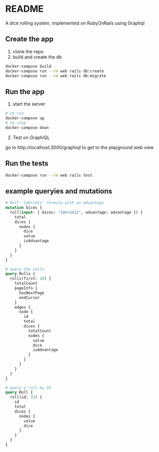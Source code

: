 # README

A dice rolling system, implemented on RubyOnRails using Graphql

## Create the app

1. clone the repo
2. build and create the db

```sh
docker-compose build
docker-compose run --rm web rails db:create
docker-compose run --rm web rails db:migrate
```

## Run the app

1. start the server

```sh
# to run
docker-compose up
# to stop
docker-compose down
```
2. Test on GraphiQL

go to http://localhost:3000/graphiql to get to the playground web view

## Run the tests

```sh
docker-compose run --rm web rails test
```

## example queryies and mutations

```graphql
# Roll '2d6+1d12' formula with an advantage
mutation Dices {
  roll(input: { dices: "2de+1d12", advantage: advantage }) {
    total
    dices {
      nodes {
        dice
        value
        isAdvantage
      }
    }
  }
}

# query the rolls
query Rolls {
  rolls(first: 10) {
    totalCount
    pageInfo {
      hasNextPage
      endCursor
    }
    edges {
      node {
        id
        total
        dices {
          totalCount
          nodes {
            value
            dice
            isAdvantage
          }
        }
      }
    }
  }
}

# query a roll by ID
query Roll {
  roll(id: 32) {
    id
    total
    dices {
      nodes {
        value
        dice
      }
    }
  }
}

```
